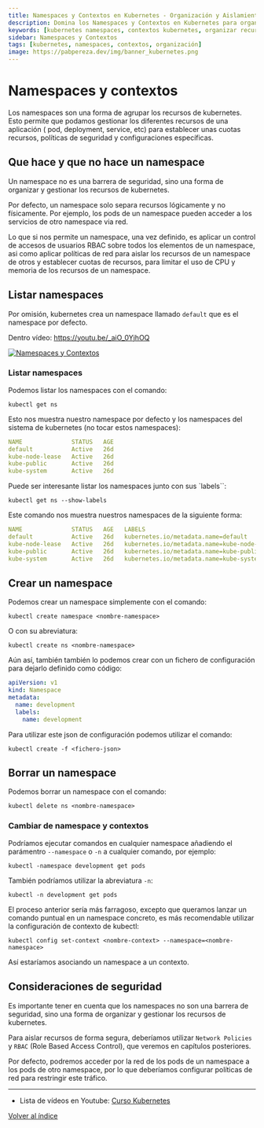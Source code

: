 ```yaml
---
title: Namespaces y Contextos en Kubernetes - Organización y Aislamiento
description: Domina los Namespaces y Contextos en Kubernetes para organizar recursos y aislar aplicaciones. Guía completa con comandos y ejemplos prácticos.
keywords: [kubernetes namespaces, contextos kubernetes, organizar recursos kubernetes, aislamiento kubernetes, kubectl context, namespaces tutorial]
sidebar: Namespaces y Contextos
tags: [kubernetes, namespaces, contextos, organización]
image: https://pabpereza.dev/img/banner_kubernetes.png
---
```



# Namespaces y contextos
Los namespaces son una forma de agrupar  los recursos de kubernetes. Esto permite que podamos gestionar los diferentes recursos de una aplicación ( pod, deployment, service, etc) para establecer unas cuotas recursos, políticas de seguridad y configuraciones específicas.

## Que hace y que no hace un namespace
Un namespace no es una barrera de seguridad, sino una forma de organizar y gestionar los recursos de kubernetes.

Por defecto, un namespace solo separa recursos lógicamente y no físicamente. Por ejemplo, los pods de un namespace pueden acceder a los servicios de otro namespace via red.

Lo que si nos permite un namespace, una vez definido, es aplicar un control de accesos de usuarios RBAC sobre todos los elementos de un namespace, asi como aplicar políticas de red para aislar los recursos de un namespace de otros y establecer cuotas de recursos, para limitar el uso de CPU y memoria de los recursos de un namespace.


## Listar namespaces
Por omisión, kubernetes crea un namespace llamado `default` que es el namespace por defecto. 

Dentro vídeo: https://youtu.be/_aiO_0YjhOQ 

[![Namespaces y Contextos](https://img.youtube.com/vi/_aiO_0YjhOQ/maxresdefault.jpg)](https://youtu.be/_aiO_0YjhOQ)

### Listar namespaces
Podemos listar los namespaces con el comando:
```shell
kubectl get ns
```

Esto nos muestra nuestro namespace por defecto y los namespaces del sistema de kubernetes (no tocar estos namespaces):
```yaml
NAME              STATUS   AGE
default           Active   26d
kube-node-lease   Active   26d
kube-public       Active   26d
kube-system       Active   26d
```

Puede ser interesante listar los namespaces junto con sus `labels``:
```shell
kubectl get ns --show-labels
```

Este comando nos muestra nuestros namespaces de la siguiente forma:
```yaml
NAME              STATUS   AGE   LABELS
default           Active   26d   kubernetes.io/metadata.name=default
kube-node-lease   Active   26d   kubernetes.io/metadata.name=kube-node-lease
kube-public       Active   26d   kubernetes.io/metadata.name=kube-public
kube-system       Active   26d   kubernetes.io/metadata.name=kube-system
```

## Crear un namespace
Podemos crear un namespace simplemente con el comando:
```shell
kubectl create namespace <nombre-namespace>
```

O con su abreviatura:
```shell
kubectl create ns <nombre-namespace>
```

Aún así, también también lo podemos crear con un fichero de configuración para dejarlo definido como código:
```yaml
apiVersion: v1
kind: Namespace
metadata:
  name: development
  labels:
    name: development
```

Para utilizar este json de configuración podemos utilizar el comando:
```shell
kubectl create -f <fichero-json>
```


## Borrar un namespace
Podemos borrar un namespace con el comando:
```shell
kubectl delete ns <nombre-namespace>
```



### Cambiar de namespace y contextos
Podríamos ejecutar comandos en cualquier namespace añadiendo el parámentro `--namespace` o `-n` a cualquier comando, por ejemplo:
```shell
kubectl -namespace development get pods 
```

También podríamos utilizar la abreviatura `-n`:
```shell
kubectl -n development get pods
```

El proceso anterior sería más farragoso, excepto que queramos lanzar un comando puntual en un namespace concreto, es más recomendable utilizar la configuración de contexto de kubectl:
```shell
kubectl config set-context <nombre-context> --namespace=<nombre-namespace>
```
Así estaríamos asociando un namespace a un contexto. 


## Consideraciones de seguridad
Es importante tener en cuenta que los namespaces no son una barrera de seguridad, sino una forma de organizar y gestionar los recursos de kubernetes.

Para aislar recursos de forma segura, deberíamos utilizar `Network Policies` y `RBAC` (Role Based Access Control), que veremos en capítulos posteriores.

Por defecto, podremos acceder por la red de los pods de un namespace a los pods de otro namespace, por lo que deberíamos configurar políticas de red para restringir este tráfico.


---
* Lista de vídeos en Youtube: [Curso Kubernetes](https://www.youtube.com/playlist?list=PLQhxXeq1oc2k9MFcKxqXy5GV4yy7wqSma)

[Volver al índice](README.md#índice)